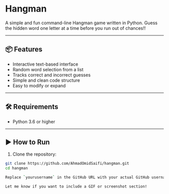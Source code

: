 # Hangman
A simple and fun command-line Hangman game written in Python. Guess the hidden word one letter at a time before you run out of chances!!

---

## 📦 Features

- Interactive text-based interface
- Random word selection from a list
- Tracks correct and incorrect guesses
- Simple and clean code structure
- Easy to modify or expand

---

## 🛠️ Requirements

- Python 3.6 or higher

---

## ▶️ How to Run

1. Clone the repository:

```bash
git clone https://github.com/AhmadOmidSaifi/hangman.git
cd hangman

Replace `yourusername` in the GitHub URL with your actual GitHub username, and feel free to modify the “Future Improvements” section based on your own plans.

Let me know if you want to include a GIF or screenshot section!
